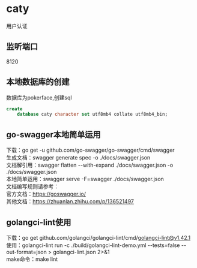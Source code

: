 # caty

用户认证

## 监听端口

8120

## 本地数据库的创建

数据库为pokerface,创建sql

```sql
create
    database caty character set utf8mb4 collate utf8mb4_bin;
```

## go-swagger本地简单运用

下载：go get -u github.com/go-swagger/go-swagger/cmd/swagger  
生成文档：swagger generate spec -o ./docs/swagger.json  
文档解引用：swagger flatten --with-expand ./docs/swagger.json -o ./docs/swagger.json  
本地简单运用：swagger serve -F=swagger ./docs/swagger.json  
文档编写规则请参考：  
官方文档：https://goswagger.io/  
其他文档：https://zhuanlan.zhihu.com/p/136521497

## golangci-lint使用

下载：go get github.com/golangci/golangci-lint/cmd/golangci-lint@v1.42.1  
使用：golangci-lint run -c ./build/golangci-lint-demo.yml --tests=false --out-format=json  > golangci-lint.json 2>&1  
make命令：make lint